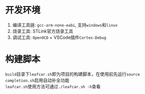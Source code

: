 # 开发环境

1. 编译工具链: `gcc-arm-none-eabi`, 支持`windows`和`linux`
2. 烧录工具: STLink官方烧录工具
3. 调试工具: `OpenOCD` + VSCode插件`Cortex-Debug`

# 构建脚本

`build`目录下`leafcar.sh`即为项目的构建脚本，在使用前先运行`source completion.sh`启用自动补全功能  
`leafcar.sh`使用方法可通过`./leafcar.sh -h`查看